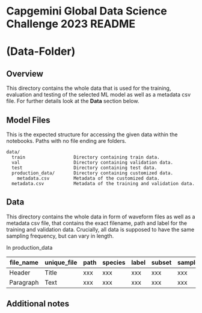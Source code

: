 # Capgemini Global Data Science Challenge 2023 README 
# (Data-Folder)

## Overview 
This directory contains the whole data that is used for the training, evaluation and testing of the selected ML model as well as a metadata csv file. For further details look at the **Data** section below.

## Model Files
This is the expected structure for accessing the given data within the notebooks. Paths with no file ending are folders.

~~~
data/
  train                  Directory containing train data.
  val                    Directory containing validation data.
  test                   Directory containing test data.
  production_data/       Directory containing customized data.
    metadata.csv         Metadata of the customized data.
  metadata.csv           Metadata of the training and validation data.
~~~

## Data
This directory contains the whole data in form of waveform files as well as a metadata csv file, that contains the exact filename, path and label for the training and validation data. Crucially, all data is supposed to have the same sampling frequency, but can vary in length.

In production_data 


| file_name | unique_file | path | species | label | subset | sample_rate | num_frames | lenght |
| ----------- | ----------- | ----------- | ----------- | ----------- | ----------- | ----------- | ----------- | ----------- |
| Header | Title | xxx | xxx | xxx | xxx | xxx | xxx | xxx | 
| Paragraph | Text | xxx | xxx | xxx | xxx | xxx | xxx | xxx | 

## Additional notes
